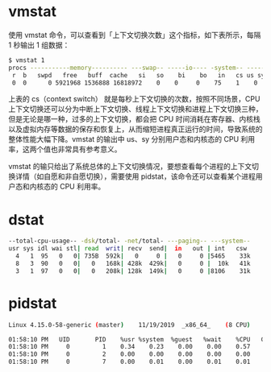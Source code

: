 # vmstat

使用 vmstat 命令，可以查看到「上下文切换次数」这个指标，如下表所示，每隔 1 秒输出 1 组数据：

```sh
$ vmstat 1
procs -----------memory---------- ---swap-- -----io---- -system-- ------cpu-----
 r  b   swpd   free   buff  cache   si   so    bi    bo   in   cs us sy id wa st
 0  0      0 5921968 1536888 16818972    0    0     0    75    1    0  4  2 95  0  0
```

上表的 cs（context switch） 就是每秒上下文切换的次数，按照不同场景，CPU 上下文切换还可以分为中断上下文切换、线程上下文切换和进程上下文切换三种，但是无论是哪一种，过多的上下文切换，都会把 CPU 时间消耗在寄存器、内核栈以及虚拟内存等数据的保存和恢复上，从而缩短进程真正运行的时间，导致系统的整体性能大幅下降。vmstat 的输出中 us、sy 分别用户态和内核态的 CPU 利用率，这两个值也非常具有参考意义。

vmstat 的输只给出了系统总体的上下文切换情况，要想查看每个进程的上下文切换详情（如自愿和非自愿切换），需要使用 pidstat，该命令还可以查看某个进程用户态和内核态的 CPU 利用率。

# dstat

```sh
--total-cpu-usage-- -dsk/total- -net/total- ---paging-- ---system--
usr sys idl wai stl| read  writ| recv  send|  in   out | int   csw
  4   1  95   0   0| 735B  592k|   0     0 |   0     0 |5465    33k
  8   3  90   0   0|   0   168k| 428k  429k|   0     0 |  10k   41k
  3   1  97   0   0|   0   208k| 128k  149k|   0     0 |8106    31k
```

# pidstat

```sh
Linux 4.15.0-58-generic (master) 	11/19/2019 	_x86_64_	(8 CPU)

01:58:10 PM   UID       PID    %usr %system  %guest   %wait    %CPU   CPU  Command
01:58:10 PM     0         1    0.34    0.23    0.00    0.00    0.57     0  systemd
01:58:10 PM     0         2    0.00    0.00    0.00    0.00    0.00     2  kthreadd
01:58:10 PM     0         7    0.00    0.01    0.00    0.01    0.01     0  ksoftirqd/0
```

